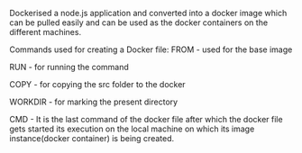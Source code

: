 Dockerised a node.js application and converted into a docker image which can be pulled easily
and can be used as the docker containers on the different machines.

Commands used for creating a Docker file:
FROM - used for the base image 

RUN - for running the command 

COPY - for copying the  src folder to the docker 

WORKDIR - for marking the present directory 

CMD - It is the last command of the docker file after which the docker file gets started its execution on the local machine 
on which its image instance(docker container) is being created.  

